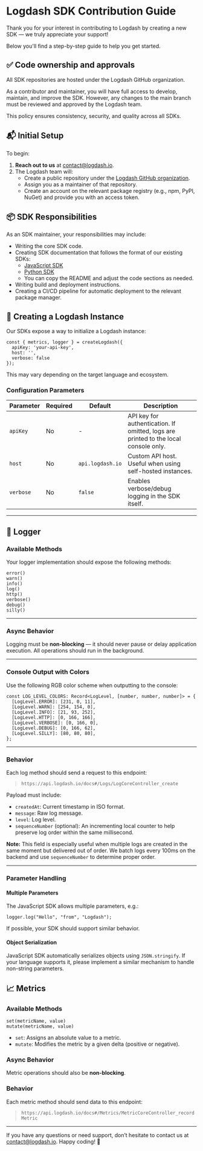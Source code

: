 # Logdash SDK Contribution Guide

Thank you for your interest in contributing to Logdash by creating a new SDK — we truly appreciate your support!

Below you'll find a step-by-step guide to help you get started.

## ✅ Code ownership and approvals

All SDK repositories are hosted under the Logdash GitHub organization.

As a contributor and maintainer, you will have full access to develop, maintain, and improve the SDK. However, any changes to the main branch must be reviewed and approved by the Logdash team.

This policy ensures consistency, security, and quality across all SDKs.

## 📬 Initial Setup

To begin:

1. **Reach out to us** at [contact@logdash.io](mailto:contact@logdash.io).
2. The Logdash team will:
   - Create a public repository under the [Logdash GitHub organization](https://github.com/logdash-io).
   - Assign you as a maintainer of that repository.
   - Create an account on the relevant package registry (e.g., npm, PyPI, NuGet) and provide you with an access token.

## 📦 SDK Responsibilities

As an SDK maintainer, your responsibilities may include:

- Writing the core SDK code.
- Creating SDK documentation that follows the format of our existing SDKs:
  - [JavaScript SDK](https://github.com/logdash-io/js-sdk)
  - [Python SDK](https://github.com/logdash-io/python-sdk)
  - You can copy the README and adjust the code sections as needed.
- Writing build and deployment instructions.
- Creating a CI/CD pipeline for automatic deployment to the relevant package manager.

## 🔧 Creating a Logdash Instance

Our SDKs expose a way to initialize a Logdash instance:

```
const { metrics, logger } = createLogdash({
  apiKey: 'your-api-key',
  host: '',
  verbose: false
});
```

This may vary depending on the target language and ecosystem.

### Configuration Parameters

| Parameter | Required | Default          | Description                                                                         |
| --------- | -------- | ---------------- | ----------------------------------------------------------------------------------- |
| `apiKey`  | No       | -                | API key for authentication. If omitted, logs are printed to the local console only. |
| `host`    | No       | `api.logdash.io` | Custom API host. Useful when using self-hosted instances.                           |
| `verbose` | No       | `false`          | Enables verbose/debug logging in the SDK itself.                                    |

---

## 📝 Logger

### Available Methods

Your logger implementation should expose the following methods:

```
error()
warn()
info()
log()
http()
verbose()
debug()
silly()
```

---

### Async Behavior

Logging must be **non-blocking** — it should never pause or delay application execution. All operations should run in the background.

---

### Console Output with Colors

Use the following RGB color scheme when outputting to the console:

```
const LOG_LEVEL_COLORS: Record<LogLevel, [number, number, number]> = {
  [LogLevel.ERROR]: [231, 0, 11],
  [LogLevel.WARN]: [254, 154, 0],
  [LogLevel.INFO]: [21, 93, 252],
  [LogLevel.HTTP]: [0, 166, 166],
  [LogLevel.VERBOSE]: [0, 166, 0],
  [LogLevel.DEBUG]: [0, 166, 62],
  [LogLevel.SILLY]: [80, 80, 80],
};
```

---

### Behavior

Each log method should send a request to this endpoint:

> `https://api.logdash.io/docs#/Logs/LogCoreController_create`

Payload must include:

- `createdAt`: Current timestamp in ISO format.
- `message`: Raw log message.
- `level`: Log level.
- `sequenceNumber` (optional): An incrementing local counter to help preserve log order within the same millisecond.

**Note:** This field is especially useful when multiple logs are created in the same moment but delivered out of order. We batch logs every 100ms on the backend and use `sequenceNumber` to determine proper order.

---

### Parameter Handling

#### Multiple Parameters

The JavaScript SDK allows multiple parameters, e.g.:

```
logger.log("Hello", "from", "Logdash");
```

If possible, your SDK should support similar behavior.

#### Object Serialization

JavaScript SDK automatically serializes objects using `JSON.stringify`. If your language supports it, please implement a similar mechanism to handle non-string parameters.

## 📈 Metrics

### Available Methods

```
set(metricName, value)
mutate(metricName, value)
```

- `set`: Assigns an absolute value to a metric.
- `mutate`: Modifies the metric by a given delta (positive or negative).

### Async Behavior

Metric operations should also be **non-blocking**.

### Behavior

Each metric method should send data to this endpoint:

> `https://api.logdash.io/docs#/Metrics/MetricCoreController_recordMetric`

---

If you have any questions or need support, don’t hesitate to contact us at [contact@logdash.io](mailto:contact@logdash.io). Happy coding! 🚀
